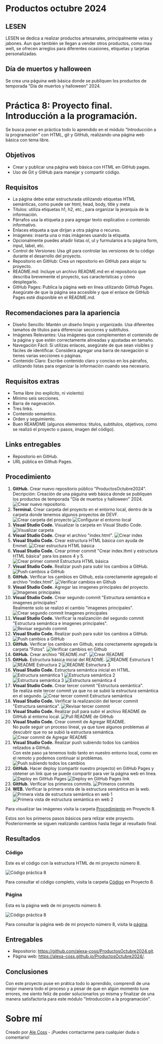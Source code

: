 # Productos octubre 2024

## LESEN

LESEN se dedica a realizar productos artesanales, principalmente velas y jabones. Aun que también se llegan a vender otros productos, como max welt, se ofrecen arreglos para diferentes ocasiones, etiquetas y tarjetas personalizadas.

## Día de muertos y halloween

Se crea una páguina web básica donde se publiquen los productos de temporada "Día de muertos y halloween" 2024.

# Práctica 8: Proyecto final. Introducción a la programación.

Se busca poner en práctica todo lo aprendido en el módulo "Introducción a la programación" con HTML, git y GitHub, realizando una página web básica con tema libre.

## Objetivos
- Crear y publicar una página web básica con HTML en GitHub pages.
- Uso de Git y GitHub para manejar y compartir código.

## Requisitos
- La página debe estar estructurada utilizando etiquetas HTML semánticas, como puede ser html, head, body, title y meta
- Títulos: utiliza etiquetas h1, h2, etc., para organizar la jerarquía de la información.
- Párrafos usa la etiqueta p para agregar texto explicativo o contenido informativo.
- Enlaces etiqueta a que dirijan a otra página o recurso.
- Imágenes: inserta una o más imágenes usando la etiqueta.
- Opcionalmente puedes añadir listas ol, ul y furmularios a tu página form, input, label, etc.
- Control de Versiones: Usa git para controlar las versiones de tu código durante el desarrollo del proyecto.
- Repositorio en GitHub: Crea un repositorio en GitHub para alojar tu proyecto.
- README.md: Incluye un archivo README.md en el repositorio que describa brevemente el proyecto, sus características y cómo desplegarlo.
- GitHub Pages: Publica la página web en línea utilizando GitHub Pages. Asegúrate de que la página sea accesible y que el enlace de GitHub Pages esté disponible en el README.md.

## Recomendaciones para la apariencia
- Diseño Sencillo: Mantén un diseño limpio y organizado. Usa diferentes tamaños de títulos para diferenciar secciones y subtítulos.
- Imágenes Relevantes: Usa imágenes que complementen el contenido de la página y que estén correctamente alineadas y ajustadas en tamaño.
- Navegación Fácil: Si utilizas enlaces, asegúrate de que sean visibles y fáciles de identificar. Considera agregar una barra de navegación si tienes varias secciones o páginas.
- Contenido Claro: Escribe contenido claro y conciso en los párrafos, utilizando listas para organizar la información cuando sea necesario.

## Requisitos extras
- Tema libre (no explicito, ni violento)
- Mínimo seis secciones.
- Barra de nagevación.
- Tres links.
- Contenido semantico.
- Orden y seguimiento.
- Buen REAMDME (algunos elementos: títulos, subtitulos, objetivos, como se realizó el proyecto o pasos, imagen del código).

## Links entregables
- Repositorio en GitHub.
- URL pública en Github Pages.

## Procedimiento

1. __GitHub.__ Crear nuevo repositorio público "ProductosOctubre2024".<br>
Decripción: Creación de una páguina web básica donde se publiquen los productos de temporada "Día de muertos y halloween" 2024.
![Crear nuevo repositorio.](https://i.imgur.com/EMCDR8k.jpeg)
2. __Terminal.__ Crear carpeta del proyecto en el entorno local, dentro de la carpeta donde tenemos algunos proyectos de DEVF.
![Crear carpeta del proyecto](https://i.imgur.com/BYbAvmr.jpeg)
![Configurar el entorno local](https://i.imgur.com/krinxRa.jpeg)
3. __Visual Studio Code.__ Visualizar la carpeta en Visual Studio Code.
![Visualizar carpeta](https://i.imgur.com/FAIVADX.jpeg)
4. __Visual Studio Code.__ Crear el archivo "index.html".
![Crear index](https://i.imgur.com/97xAgYo.jpeg)
5. __Visual Studio Code.__ Crear estructura HTML básica con ayuda de Emmet.
![Crear estructura HTML básica](https://i.imgur.com/kDgKnwE.jpeg)
6. __Visual Studio Code.__ Crear primer commit "Crear index.thml y estructura HTML básica" para los pasos 4 y 5.
![Crear primer commit Estructura HTML básica](https://i.imgur.com/z1ntOtp.jpeg)
7. __Visual Studio Code.__ Realizar push para subir los cambios a GitHub.
![Push cambios a GitHub](https://i.imgur.com/XAd0eVU.jpeg)
8. __GitHub.__ Verificar los cambios en Github, esta corectamente agregado el archivo "index.html".
![Verificar cambios en Github](https://i.imgur.com/MQZmSwU.jpeg)
9. __Visual Studio Code.__ Agregar las imagenes principales del proyecto.
![Imagenes principales](https://i.imgur.com/Syw0OzG.jpeg)
10. __Visual Studio Code.__ Crear segundo commit "Estructura semántica e imagenes principales"<br>
Realmente solo se realizó el cambio "imagenes principales".
![Crear segundo commit Imagenes principales](https://i.imgur.com/3SOXp0q.jpeg)
11. __Visual Studio Code.__ Verificar la realizanción del segundo commit "Estructura semántica e imagenes principales".
![Revisar segundo commit](https://i.imgur.com/MBM1Qkj.jpeg)
12. __Visual Studio Code.__ Realizar push para subir los cambios a GitHub.
![Push cambios a GitHub](https://i.imgur.com/PnI8kcr.jpeg)
13. __GitHub.__ Verificar los cambios en Github, esta corectamente agregada la carpeta "Fotos".
![Verificar cambios en Github](https://i.imgur.com/k3GAhIe.jpeg)
14. __GitHub.__ Crear archivo "README.md".
![Crear README](https://i.imgur.com/TRJLVko.jpeg)
15. __GitHub.__ Estructura básica inicial del README.
![README Estructura 1](https://i.imgur.com/GDnlw8P.jpeg)
![README Estructura 2](https://i.imgur.com/Cv6Ixl6.jpeg)
![README Estructura 3](https://i.imgur.com/YmBrR6u.jpeg)
16. __Visual Studio Code.__ Estructura semántica inicial en HTML.
![Estructura semántica 1](https://i.imgur.com/xSzUSkm.jpeg)
![Estructura semántica 2](https://i.imgur.com/ahAQDPd.jpeg)
![Estructura semántica 3](https://i.imgur.com/4fXQ01E.jpeg)
![Estructura semántica 4](https://i.imgur.com/XJ9uZfX.jpeg)
17. __Visual Studio Code.__ Crear tercer commit "Estructura semántica".<br>
Se realiza este tercer commit ya que no se subió la estructura semántica en el segundo.
![Crear tercer commit Estructura semántica](https://i.imgur.com/8JCWBj0.jpeg)
18. __Visual Studio Code.__ Verificar la realizanción del tercer commit "Estructura semántica".
![Revisar tercer commit](https://i.imgur.com/GQtyTrJ.jpeg)
19. __Visual Studio Code.__ Realizar pull para subir el archivo README de GitHub al entorno local.
![Pull README de GitHub](https://i.imgur.com/xMe917o.jpeg)
20. __Visual Studio Code.__ Crear commit de Agregar README.<br>
No pude seguir un proceso lineal, ya que tuve algunos problemas al descubrir que no se subió la estructura semántica.
![Crear commit de Agregar README](https://i.imgur.com/EkbLcTn.jpeg)
21. __Visual Studio Code.__ Realizar push subiendo todos los cambios relizados a GitHub.<br>
Con este paso ya tenemos todo tanto en nuestro entorno local, como en el remoto y podemos continuar si problemas.
![Push subiendo todos los cambios](https://i.imgur.com/DgKnmZ4.jpeg)
22. __GitHub.__ Hacer deploy (compartir nuestro proyecto) en GitHub Pages y obtener un link que se puede compartir para ver la página web en línea.
![Deploy en GitHub Pages](https://i.imgur.com/fojIqt1.jpeg)
![Deploy en GitHub Pages link](https://i.imgur.com/g58qFSp.jpeg)
23. __GitHub.__ Verificar los primeros commits.
![Primeros commits](https://i.imgur.com/qLIdUrA.jpeg)
24. __WEB.__ Verificar la primera vista de la estructura semántica en la web.
![Primera vista de estructura semántica en web 1](https://i.imgur.com/xtcQT5v.jpeg)
![Primera vista de estructura semántica en web 2](https://i.imgur.com/n6QOD7B.jpeg)

Para visualizar las imágenes visita la carpeta [Procedimiento](https://drive.google.com/drive/folders/1Cjopn4eO1heUG7vCDyOsl3cpXsG58dnv?usp=sharing) en Proyecto 8.

Estos son los primeros pasos básicos para relizar este proyecto. Posteriormente se siguen realizando cambios hasta llegar al resultado final.

## Resultados

### Código

Este es el código con la estructura HTML de mi proyecto número 8.

![Código práctica 8]()

Para consultar el código completo, visita la carpeta [Código](https://drive.google.com/drive/folders/1h12aIHJzWhx2DbxXuPkaRtgh8mRwtzhy?usp=sharing) en Proyecto 8.

### Página

Esta es la página web de mi proyecto número 8.

![Código práctica 8]()

Para consultar la página web de mi proyecto número 8, visita la [página](https://alexa-coss.github.io/ProductosOctubre2024/).

## Entregables

- Repositorio: https://github.com/alexa-coss/ProductosOctubre2024.git.
- Página web: https://alexa-coss.github.io/ProductosOctubre2024/.

## Conclusiones

Con este proyecto puse en prática todo lo aprendido, comprendí de una mejor manera todo el proceso y a pesar de que en algún momento tuve errores, me siento feliz de poder solucionarlos yo misma y finalizar de una manera satisfactoria para este módulo "Introducción a la programación".

# Sobre mí

Creado por [Ale Coss](https://github.com/alexa-coss) - ¡Puedes contactarme para cualquier duda o comentario!
